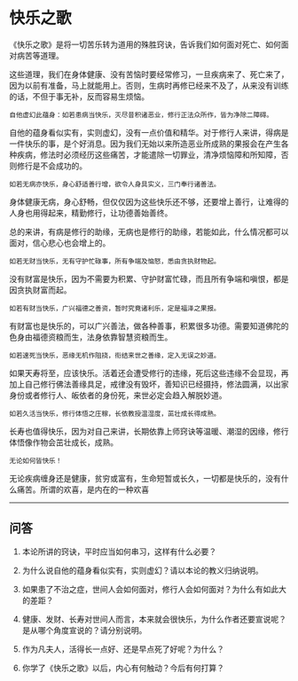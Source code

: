 # 快乐之歌

《快乐之歌》是将一切苦乐转为道用的殊胜窍诀，告诉我们如何面对死亡、如何面对病苦等道理。

这些道理，我们在身体健康、没有苦恼时要经常修习，一旦疾病来了、死亡来了，因为以前有准备，马上就能用上。否则，生病时再修已经来不及了，从来没有训练的话，不但于事无补，反而容易生烦恼。

```
自他虚幻此蕴身：如若患病当快乐，灭尽昔积诸恶业，修行正法众所作，皆为净除二障碍。
```

自他的蕴身看似实有，实则虚幻，没有一点价值和精华。对于修行人来讲，得病是一件快乐的事，是个好消息。因为我们无始以来所造恶业所成熟的果报会在产生各种疾病，修法时必须经历这些痛苦，才能遣除一切罪业，清净烦恼障和所知障，否则修行是不会成功的。

```
如若无病亦快乐，身心舒适善行增，欲令人身具实义，三门奉行诸善法。
```

身体健康无病，身心舒畅，但仅仅因为这些快乐还不够，还要增上善行，让难得的人身也用得起来，精勤修行，让功德善始善终。

总的来讲，有病是修行的助缘，无病也是修行的助缘，若能如此，什么情况都可以面对，信心悲心也会增上的。

```
如若无财当快乐，无有守护忙碌事，所有争端及恼怒，悉由贪执财物起。
```

没有财富是快乐，因为不需要为积累、守护财富忙碌，而且所有争端和嗔恨，都是因贪执财富而起。

```
如若有财当快乐，广兴福德之善资，暂时究竟诸利乐，定是福泽之果报。
```

有财富也是快乐的，可以广兴善法，做各种善事，积累很多功德。需要知道佛陀的色身由福德资粮而生，法身依靠智慧资粮而生。

```
如若速死当快乐，恶缘无机作阻挠，衔结来世之善缘，定入无误之妙道。
```

如果天寿将至，应该快乐。活着还会遭受修行的违缘，死后这些违缘不会显现，再加上自己修行佛法善缘具足，戒律没有毁坏，善知识已经摄持，修法圆满，以出家身份或者修行人、皈依者的身份死，来世必定会趋入解脱妙道。

```
如若久活当快乐，修行体悟之庄稼，长依教授温湿度，茁壮成长得成熟。
```

长寿也值得快乐，因为对自己来讲，长期依靠上师窍诀等温暖、潮湿的因缘，修行体悟像作物会茁壮成长，成熟。

```
无论如何皆快乐！
```

无论疾病缠身还是健康，贫穷或富有，生命短暂或长久，一切都是快乐的，没有什么痛苦。所谓的欢喜，是内在的一种欢喜

***

## 问答

1. 本论所讲的窍诀，平时应当如何串习，这样有什么必要？

2. 为什么说自他的蕴身看似实有，实则虚幻？请以本论的教义归纳说明。

3. 如果患了不治之症，世间人会如何面对，修行人会如何面对？为什么有如此大的差距？

4. 健康、发财、长寿对世间人而言，本来就会很快乐，为什么作者还要宣说呢？是从哪个角度宣说的？请分别说明。

5. 作为凡夫人，活得长一点好、还是早点死了好呢？为什么？

6. 你学了《快乐之歌》以后，内心有何触动？今后有何打算？